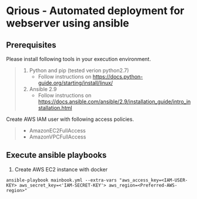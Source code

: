 # Qrious - Automated deployment for webserver using ansible

## Prerequisites
Please install following tools in your execution environment.
>1. Python and pip (tested verion python2.7)
>    - Follow instructions on https://docs.python-guide.org/starting/install/linux/
>2. Ansible 2.9
>    - Follow instructions on https://docs.ansible.com/ansible/2.9/installation_guide/intro_installation.html

Create AWS IAM user with following access policies. 
>    - AmazonEC2FullAccess
>    - AmazonVPCFullAccess
    
 ## Execute ansible playbooks
 1. Create AWS EC2 instance with docker
 ```
 ansible-playbook mainbook.yml --extra-vars "aws_access_key=<IAM-USER-KEY> aws_secret_key=<'IAM-SECRET-KEY'> aws_region=<Preferred-AWS-region>"
 ```
